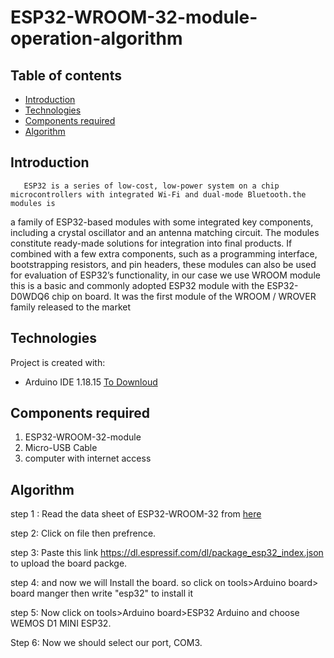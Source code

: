 # ESP32-WROOM-32-module-operation-algorithm

## Table of contents
* [Introduction](#Introduction)
* [Technologies](#technologies)
* [Components required](#Components-required)
* [Algorithm](#algorithm)


## Introduction
       ESP32 is a series of low-cost, low-power system on a chip microcontrollers with integrated Wi-Fi and dual-mode Bluetooth.the modules is 
   a family of ESP32-based modules with some integrated key components, including a crystal oscillator and an antenna matching circuit. 
   The modules constitute ready-made solutions for integration into final products. If combined with a few extra components, 
   such as a programming interface, bootstrapping resistors, and pin headers, these modules can also be used for evaluation of ESP32’s functionality,
   in our case we use WROOM module this is a basic and commonly adopted ESP32 module with the ESP32-D0WDQ6 chip on board. It was the first module of 
   the WROOM / WROVER family released to the market

## Technologies
Project is created with:
* Arduino IDE 1.18.15 [To Downloud](https://www.arduino.cc/en/software)
	
## Components required
1. ESP32-WROOM-32-module
2. Micro-USB Cable
3. computer with internet access


## Algorithm

step 1 : Read the data sheet  of  ESP32-WROOM-32 from [here](https://espressif.com/sites/default/files/documentation/esp32-wroom-32_datasheet_en.pdf)

step 2: Click on file then prefrence.

step 3: Paste this link https://dl.espressif.com/dl/package_esp32_index.json to upload the board packge.

step 4: and now we will Install the board. so click on tools>Arduino board> board manger then write "esp32" to install it

step 5: Now click on tools>Arduino board>ESP32 Arduino and choose WEMOS D1 MINI ESP32.

Step 6: Now we should select our port, COM3.
